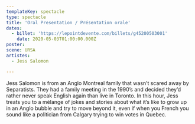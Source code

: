 ```yaml
---
templateKey: spectacle
type: spectacle
title: 'Oral Presentation / Présentation orale'
dates: 
  - billet: 'https://lepointdevente.com/billets/g45200503001'
    date: 2020-05-03T01:00:00.000Z
poster: 
scene: URSA
artistes:
  - Jess Salomon

---
```

Jess Salomon is from an Anglo Montreal family that wasn’t scared away by Separatists. They had a family meeting in the 1990’s and decided they’d rather never speak English again than live in Toronto. In this hour, Jess treats you to a mélange of jokes and stories about what it’s like to grow up in an Anglo bubble and try to move beyond it, even if when you French you sound like a politician from Calgary trying to win votes in Quebec.
